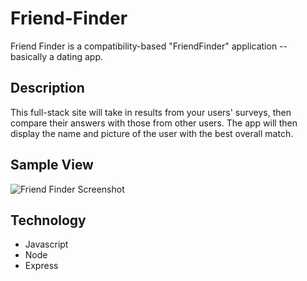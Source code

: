 # Friend-Finder

Friend Finder is a compatibility-based "FriendFinder" application -- basically a dating app. 

## Description

 This full-stack site will take in results from your users' surveys, then compare their answers with those from other users. The app will then display the name and picture of the user with the best overall match.

## Sample View

![Friend Finder Screenshot](../images/screenshot-01.jpg)

## Technology

+ Javascript
+ Node
+ Express